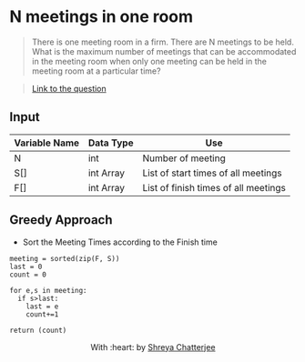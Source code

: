 # N meetings in one room 

> There is one meeting room in a firm. There are N meetings to be held. What is the maximum number of meetings that can be accommodated in the meeting room when only one meeting can be held in the meeting room at a particular time?

> [Link to the question](https://practice.geeksforgeeks.org/problems/n-meetings-in-one-room-1587115620/1)

## Input
| Variable Name | Data Type | Use | 
|---- | ----- | ----- |
| N | int | Number of meeting |
| S[] | int Array | List of start times of all meetings |
| F[] | int Array | List of finish times of all meetings |
                         
## Greedy Approach
- Sort the Meeting Times according to the Finish time

```
meeting = sorted(zip(F, S)) 
last = 0
count = 0
                         
for e,s in meeting:
  if s>last:
    last = e
    count+=1
                         
return (count)
```

<p align="center">
	With :heart: by <a href="https://github.com/Shreya549" target="_blank">Shreya Chatterjee</a>
</p>
